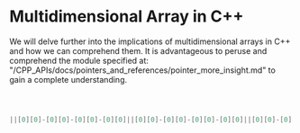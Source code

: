 # Multidimensional Array in C++

We will delve further into the implications of multidimensional arrays in C++
and how we can comprehend them. It is advantageous to peruse and comprehend the
module specified at:
"/CPP_APIs/docs/pointers_and_references/pointer_more_insight.md" to gain a
complete understanding.

```cpp



||[0][0]-[0][0]-[0][0]-[0][0]||[0][0]-[0][0]-[0][0]-[0][0]||[0][0]-[0][0]-[0][0]-[0][0]||[0][0]-[0][0]-[0][0]-[0][0]||



```
